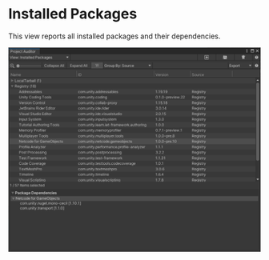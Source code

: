 <a name="InstalledPackages"></a>
# Installed Packages
This view reports all installed packages and their dependencies.

<img src="images/installed-packages.png">
